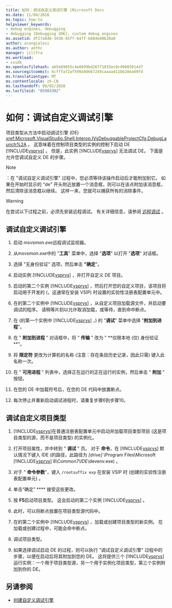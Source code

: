 ```yaml
---
title: 如何：调试自定义调试引擎 |Microsoft Docs
ms.date: 11/04/2016
ms.topic: how-to
helpviewer_keywords:
- debug engines, debugging
- debugging [Debugging SDK], custom debug engines
ms.assetid: df27a8d6-3938-45ff-b47f-b684e80b38a0
author: acangialosi
ms.author: anthc
manager: jillfra
ms.workload:
- vssdk
ms.openlocfilehash: a65e69655c4e8699bd267f1835ec0c49603014d7
ms.sourcegitcommit: 6cfffa72af599a9d667249caaaa411bb28ea69fd
ms.translationtype: MT
ms.contentlocale: zh-CN
ms.lasthandoff: 09/02/2020
ms.locfileid: "85903302"
---
```

# <a name="how-to-debug-a-custom-debug-engine"></a>如何：调试自定义调试引擎
项目类型从方法中启动调试引擎 (DE) <xref:Microsoft.VisualStudio.Shell.Interop.IVsDebuggableProjectCfg.DebugLaunch%2A> 。 这意味着在控制项目类型的实例的控制下启动 DE [!INCLUDE[vsprvs](../../code-quality/includes/vsprvs_md.md)] 。 但是，此实例 [!INCLUDE[vsprvs](../../code-quality/includes/vsprvs_md.md)] 无法调试 DE。 下面是允许您调试自定义 DE 的步骤。

> [!NOTE]
> ：在 "调试自定义调试引擎" 过程中，您必须等待该操作启动后才能附加到它。 如果在开始时显示的 "de" 开头附近放置一个消息框，则可以在该点附加该消息框，然后清除该消息框以继续。 这样一来，您就可以捕获所有的消除事件。

> [!WARNING]
> 在尝试以下过程之前，必须先安装远程调试。 有关详细信息，请参阅 [远程调试](../../debugger/remote-debugging.md) 。

## <a name="debug-a-custom-debug-engine"></a>调试自定义调试引擎

1. 启动 *msvsmon.exe*远程调试监视器。

2. 从*msvsmon.exe*中的 "**工具**" 菜单中，选择 "**选项**" 以打开 "**选项**" 对话框。

3. 选择 "无身份验证" 选项，然后单击 **"确定**"。

4. 启动实例 [!INCLUDE[vsprvs](../../code-quality/includes/vsprvs_md.md)] ，并打开自定义 DE 项目。

5. 启动的第二个实例 [!INCLUDE[vsprvs](../../code-quality/includes/vsprvs_md.md)] ，然后打开您的自定义项目，该项目将启动用于开发的 (，这通常在安装 VSIP) 时设置的实验性注册表配置单元中。

6. 在的第二个实例中 [!INCLUDE[vsprvs](../../code-quality/includes/vsprvs_md.md)] ，从自定义项目加载源文件，并启动要调试的程序。 请稍等片刻以允许取消加载，或等待，直到命中断点。

7. 在 (的第一个实例中 [!INCLUDE[vsprvs](../../code-quality/includes/vsprvs_md.md)] ，) 的 "**调试**" 菜单中选择 "**附加到进程**"。

8. 在 " **附加到进程** " 对话框中，将 " **传输** " 改为 " **仅限本地 (仅) 身份验证 **"。

9. 将 **限定符** 更改为计算机的名称 (注意：存在条目历史记录，因此只需) 键入此名称一次。

10. 在 " **可用进程** " 列表中，选择正在运行的正在运行的实例，然后单击 " **附加** " 按钮。

11. 在您的 DE 中加载符号后，在您的 DE 代码中放置断点。

12. 每次停止并重新启动调试进程时，请重复步骤6到步骤10。

## <a name="debug-a-custom-project-type"></a>调试自定义项目类型

1. [!INCLUDE[vsprvs](../../code-quality/includes/vsprvs_md.md)]在普通注册表配置单元中启动并加载项目类型项目 (这是项目类型的源，而不是项目类型) 的实例化。

2. 打开项目属性，并中转到 " **调试** " 页。 对于 **命令**，在 [!INCLUDE[vsprvs](../../code-quality/includes/vsprvs_md.md)] 默认情况下键入 IDE (的路径，此路径为 *[drive]* \Program Files\Microsoft [!INCLUDE[vsprvs](../../code-quality/includes/vsprvs_md.md)] 8\Common7\IDE\devenv.exe) 。

3. 对于 " **命令参数**"，键入 `/rootsuffix exp` 在安装 VSIP 时 (创建的实验性注册表配置单元) 。

4. 单击“确定” **** 接受这些更改。

5. 按 **F5**启动项目类型。 这会启动的第二个实例 [!INCLUDE[vsprvs](../../code-quality/includes/vsprvs_md.md)] 。

6. 此时，可以将断点放置在项目类型源代码中。

7. 在的第二个实例中 [!INCLUDE[vsprvs](../../code-quality/includes/vsprvs_md.md)] ，加载或创建项目类型的新实例。 在加载或创建过程中，可能会命中断点。

8. 调试项目类型。

9. 如果选择调试启动 DE 的过程，则可以执行 "调试自定义调试引擎" 过程中的步骤，以便在启动后将其附加到您的 DE。 这将提供三个 [!INCLUDE[vsprvs](../../code-quality/includes/vsprvs_md.md)] 运行实例：一个用于项目类型源，另一个用于实例化项目类型，第三个实例附加到你的 DE。

## <a name="see-also"></a>另请参阅
- [创建自定义调试引擎](../../extensibility/debugger/creating-a-custom-debug-engine.md)
